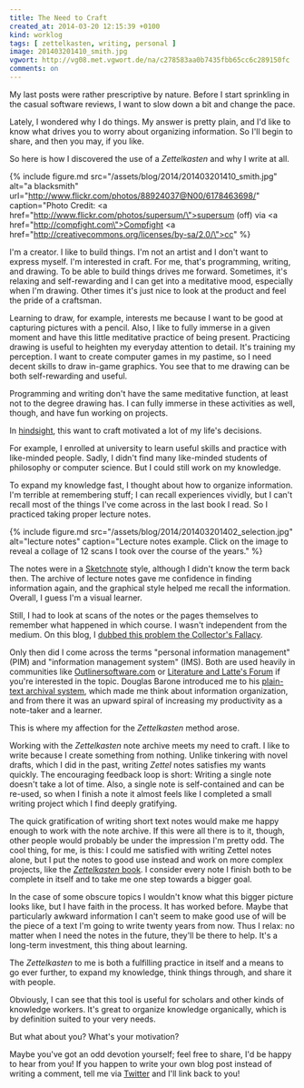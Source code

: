 ```yaml
---
title: The Need to Craft
created_at: 2014-03-20 12:15:39 +0100
kind: worklog
tags: [ zettelkasten, writing, personal ]
image: 201403201410_smith.jpg
vgwort: http://vg08.met.vgwort.de/na/c278583aa0b7435fbb65cc6c289150fc
comments: on
---
```


My last posts were rather prescriptive by nature.  Before I start sprinkling in the casual software reviews, I want to slow down a bit and change the pace.

Lately, I wondered why I do things.  My answer is pretty plain, and I'd like to know what drives you to worry about organizing information.  So I'll begin to share, and then you may, if you like.

So here is how I discovered the use of a _Zettelkasten_ and why I write at all.

{% include figure.md src="/assets/blog/2014/201403201410_smith.jpg" alt="a blacksmith" url="http://www.flickr.com/photos/88924037@N00/6178463698/" caption="Photo Credit: <a href=\"http://www.flickr.com/photos/supersum/\">supersum (off)</a> via <a href=\"http://compfight.com\">Compfight</a> <a href=\"http://creativecommons.org/licenses/by-sa/2.0/\">cc</a>" %}

I'm a creator.  I like to build things.  I'm not an artist and I don't want to express myself.  I'm interested in craft.  For me, that's programming, writing, and drawing.  To be able to build things drives me forward.  Sometimes, it's relaxing and self-rewarding and  I can get into a meditative mood, especially when I'm drawing.  Other times it's just nice to look at the product and feel the pride of a craftsman.

Learning to draw, for example, interests me because I want to be good at capturing pictures with a pencil.  Also, I like to fully immerse in a given moment and have this little meditative practice of being present.  Practicing drawing is useful to heighten my everyday attention to detail.  It's training my perception.  I want to create computer games in my pastime, so I need decent skills to draw in-game graphics.  You see that to me drawing can be both self-rewarding and useful.

Programming and writing don't have the same meditative function, at least not to the degree drawing has.  I can fully immerse in these activities as well, though, and have fun working on projects.

In [hindsight][], this want to craft motivated a lot of my life's decisions.

For example, I enrolled at university to learn useful skills and practice with like-minded people.  Sadly, I didn't find many like-minded students of philosophy or computer science.  But I could still work on my knowledge.

To expand my knowledge fast, I thought about how to organize information.  I'm terrible at remembering stuff;  I can recall experiences vividly, but I can't recall most of the things I've come across in the last book I read.  So I practiced taking proper lecture notes.

{% include figure.md src="/assets/blog/2014/201403201402_selection.jpg" alt="lecture notes" caption="Lecture notes example. Click on the image to reveal a collage of 12 scans I took over the course of the years." %}

The notes were in a [Sketchnote][] style, although I didn't know the term back then.  The archive of lecture notes gave me confidence in finding information again, and the graphical style helped me recall the information.  Overall, I guess I'm a visual learner.

Still, I had to look at scans of the notes or the pages themselves to remember what happened in which course.  I wasn't independent from the medium.  On this blog, I [dubbed this problem the Collector's Fallacy][colfal].

Only then did I come across the terms "personal information management" (PIM) and "information management system" (IMS).  Both are used heavily in communities like [Outlinersoftware.com][os] or [Literature and Latte's Forum][lila] if you're interested in the topic.  Douglas Barone introduced me to his [plain-text archival system][dougist], which made me think about information organization, and from there it was an upward spiral of increasing my productivity as a note-taker and a learner.

This is where my affection for the _Zettelkasten_ method arose.

Working with the _Zettelkasten_ note archive meets my need to craft.  I like to write because I create something from nothing.  Unlike tinkering with novel drafts, which I did in the past, writing _Zettel_ notes satisfies my wants quickly.  The encouraging feedback loop is short:  Writing a single note doesn't take a lot of time.  Also, a single note is self-contained and can be re-used, so when I finish a note it almost feels like I completed a small writing project which I find deeply gratifying.

The quick gratification of writing short text notes would make me happy enough to work with the note archive.  If this were all there is to it, though, other people would probably be under the impression I'm pretty odd.  The cool thing, for me, is this:  I could me satisfied with writing Zettel notes alone, but I put the notes to good use instead and work on more complex projects, like the [_Zettelkasten_ book][book].  I consider every note I finish both to be complete in itself and to take me one step towards a bigger goal.

In the case of some obscure topics I wouldn't know what this bigger picture looks like, but I have faith in the process.  It has worked before.  Maybe that particularly awkward information I can't seem to make good use of will be the piece of a text I'm going to write twenty years from now.  Thus I relax:  no matter when I need the notes in the future, they'll be there to help.  It's a long-term investment, this thing about learning.

The _Zettelkasten_ to me is both a fulfilling practice in itself and a means to go ever further, to expand my knowledge, think things through, and share it with people.

Obviously, I can see that this tool is useful for scholars and other kinds of knowledge workers.  It's great to organize knowledge organically, which is by definition suited to your very needs.

But what about you?  What's your motivation?

Maybe you've got an odd devotion yourself;  feel free to share, I'd be happy to hear from you! If you happen to write your own blog post instead of writing a comment, tell me via [Twitter](http://twitter.com/ctietze) and I'll link back to you!

<!--ct: TODO share post/sketchnotes with Mike Rohde-->

[hindsight]: http://en.wikipedia.org/wiki/Hindsight_bias
[sketchnote]: http://rohdesign.com/sketchnotes/
[colfal]: /posts/2014/01/collectors-fallacy
[os]: http://www.outlinersoftware.com/
[lila]: https://www.literatureandlatte.com/forum/
[dougist]: http://dougist.com/2009/08/file-system-infobase-manager/
[book]: http://www.zettelkasten.de/book
